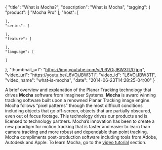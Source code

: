 {
  "title": "What is Mocha?",
  "description": "What is Mocha",
  "tagging": {
    "product": [
      "Mocha Pro"
    ],
    "host": [

    ],
    "series": [

    ],
    "feature": [

    ],
    "language": [

    ]
  },
  "thumbnail_url": "https://img.youtube.com/vi/L6VOjJBW3TI/0.jpg",
  "video_url": "https://youtu.be/L6VOjJBW3TI",
  "video_id": "L6VOjJBW3TI",
  "video_name": "what-is-mocha",
  "date": "2014-06-23T14:28:25-04:00"
}

A brief overview and explanation of the Planar Tracking technology that drives
**Mocha** software from Imagineer Systems. **Mocha** is award winning tracking
software built upon a renowned Planar Tracking image engine. Mocha follows
“pixel patterns” through the most difficult conditions including objects that
go off-screen, objects that are partially obscured, even out of focus footage.
This technology drives our products and is licensed to technology partners.
Mocha’s innovation has been to create a new paradigm for motion tracking that
is faster and easier to learn than camera tracking and more robust and
dependable than point tracking. Mocha compliments post-production software
including tools from Adobe, Autodesk and Apple. To learn Mocha, go to the
[video tutorial](http://www.imagineersystems.com/video/ "Videos" ) section.
